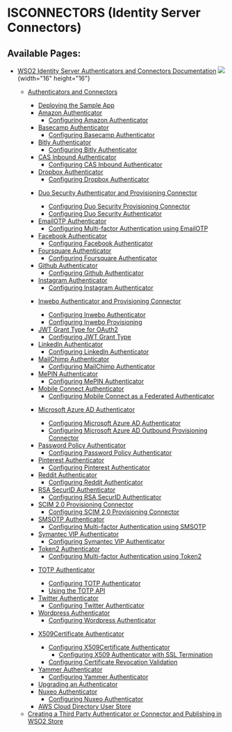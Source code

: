 # ISCONNECTORS (Identity Server Connectors)

  
  

## Available Pages:

-   [WSO2 Identity Server Authenticators and Connectors
    Documentation](WSO2-Identity-Server-Authenticators-and-Connectors-Documentation)
    ![](images/icons/contenttypes/home-page-16.png){width="16"
    height="16"}
    -   [Authenticators and Connectors](Authenticators-and-Connectors)
        -   [Deploying the Sample App](Deploying-the-Sample-App)

        <!-- -->

        -   [Amazon Authenticator](../../develop/amazon-authenticator)
            -   [Configuring Amazon
                Authenticator](../../develop/amazon-authenticator)

        <!-- -->

        -   [Basecamp Authenticator](../../develop/basecamp-authenticator)
            -   [Configuring Basecamp
                Authenticator](../../develop/basecamp-authenticator)

        <!-- -->

        -   [Bitly Authenticator](Bitly-Authenticator)
            -   [Configuring Bitly
                Authenticator](Configuring-Bitly-Authenticator)

        <!-- -->

        -   [CAS Inbound Authenticator](../../develop/cas-inbound-authenticator)
            -   [Configuring CAS Inbound
                Authenticator](../../develop/cas-inbound-authenticator)

        <!-- -->

        -   [Dropbox Authenticator](Dropbox-Authenticator)
            -   [Configuring Dropbox
                Authenticator](../../develop/dropbox-authenticator)

        <!-- -->

        -   [Duo Security Authenticator and Provisioning
            Connector](Duo-Security-Authenticator-and-Provisioning-Connector)
            -   [Configuring Duo Security Provisioning
                Connector](../../develop/duo-security-provisioning-connector)

            <!-- -->

            -   [Configuring Duo Security
                Authenticator](../../develop/duo-security-authenticator)

        <!-- -->

        -   [EmailOTP Authenticator](EmailOTP-Authenticator)
            -   [Configuring Multi-factor Authentication using
                EmailOTP](../../develop/configuring-multi-factor-authentication-using-emailotp)

        <!-- -->

        -   [Facebook Authenticator](Facebook-Authenticator)
            -   [Configuring Facebook
                Authenticator](../../develop/facebook-authenticator)

        <!-- -->

        -   [Foursquare Authenticator](Foursquare-Authenticator)
            -   [Configuring Foursquare
                Authenticator](Configuring-Foursquare-Authenticator)

        <!-- -->

        -   [Github Authenticator](Github-Authenticator)
            -   [Configuring Github
                Authenticator](Configuring-Github-Authenticator)

        <!-- -->

        -   [Instagram Authenticator](Instagram-Authenticator)
            -   [Configuring Instagram
                Authenticator](Configuring-Instagram-Authenticator)

        <!-- -->

        -   [Inwebo Authenticator and Provisioning
            Connector](Inwebo-Authenticator-and-Provisioning-Connector)
            -   [Configuring Inwebo
                Authenticator](Configuring-Inwebo-Authenticator)

            <!-- -->

            -   [Configuring Inwebo
                Provisioning](Configuring-Inwebo-Provisioning)

        <!-- -->

        -   [JWT Grant Type for OAuth2](../../develop/jwt-grant-type-for-oauth2)
            -   [Configuring JWT Grant
                Type](../../develop/configuring-jwt-grant-type)

        <!-- -->

        -   [LinkedIn Authenticator](LinkedIn-Authenticator)
            -   [Configuring LinkedIn
                Authenticator](Configuring-LinkedIn-Authenticator)

        <!-- -->

        -   [MailChimp Authenticator](MailChimp-Authenticator)
            -   [Configuring MailChimp
                Authenticator](Configuring-MailChimp-Authenticator)

        <!-- -->

        -   [MePIN Authenticator](MePIN-Authenticator)
            -   [Configuring MePIN
                Authenticator](Configuring-MePIN-Authenticator)

        <!-- -->

        -   [Mobile Connect
            Authenticator](Mobile-Connect-Authenticator)
            -   [Configuring Mobile Connect as a Federated
                Authenticator](Configuring-Mobile-Connect-as-a-Federated-Authenticator)

        <!-- -->

        -   [Microsoft Azure AD
            Authenticator](Microsoft-Azure-AD-Authenticator)
            -   [Configuring Microsoft Azure AD
                Authenticator](Configuring-Microsoft-Azure-AD-Authenticator)

            <!-- -->

            -   [Configuring Microsoft Azure AD Outbound Provisioning
                Connector](Configuring-Microsoft-Azure-AD-Outbound-Provisioning-Connector)

        <!-- -->

        -   [Password Policy
            Authenticator](Password-Policy-Authenticator)
            -   [Configuring Password Policy
                Authenticator](Configuring-Password-Policy-Authenticator)

        <!-- -->

        -   [Pinterest Authenticator](Pinterest-Authenticator)
            -   [Configuring Pinterest
                Authenticator](Configuring-Pinterest-Authenticator)

        <!-- -->

        -   [Reddit Authenticator](Reddit-Authenticator)
            -   [Configuring Reddit
                Authenticator](Configuring-Reddit-Authenticator)

        <!-- -->

        -   [RSA SecurID Authenticator](RSA-SecurID-Authenticator)
            -   [Configuring RSA SecurID
                Authenticator](Configuring-RSA-SecurID-Authenticator)

        <!-- -->

        -   [SCIM 2.0 Provisioning
            Connector](SCIM-2.0-Provisioning-Connector)
            -   [Configuring SCIM 2.0 Provisioning
                Connector](Configuring-SCIM-2.0-Provisioning-Connector)

        <!-- -->

        -   [SMSOTP Authenticator](SMSOTP-Authenticator)
            -   [Configuring Multi-factor Authentication using
                SMSOTP](../../develop/configuring-multi-factor-authentication-using-smsotp)

        <!-- -->

        -   [Symantec VIP Authenticator](Symantec-VIP-Authenticator)
            -   [Configuring Symantec VIP
                Authenticator](Configuring-Symantec-VIP-Authenticator)

        <!-- -->

        -   [Token2 Authenticator](Token2-Authenticator)
            -   [Configuring Multi-factor Authentication using
                Token2](../../develop/configuring-multi-factor-authentication-using-token2)

        <!-- -->

        -   [TOTP Authenticator](TOTP-Authenticator)
            -   [Configuring TOTP
                Authenticator](Configuring-TOTP-Authenticator)

            <!-- -->

            -   [Using the TOTP API](../../develop/using-the-totp-api)

        <!-- -->

        -   [Twitter Authenticator](Twitter-Authenticator)
            -   [Configuring Twitter
                Authenticator](Configuring-Twitter-Authenticator)

        <!-- -->

        -   [Wordpress Authenticator](Wordpress-Authenticator)
            -   [Configuring Wordpress
                Authenticator](Configuring-Wordpress-Authenticator)

        <!-- -->

        -   [X509Certificate
            Authenticator](X509Certificate-Authenticator)
            -   [Configuring X509Certificate
                Authenticator](Configuring-X509Certificate-Authenticator)
                -   [Configuring X509 Authenticator with SSL
                    Termination](Configuring-X509-Authenticator-with-SSL-Termination)

            <!-- -->

            -   [Configuring Certificate Revocation
                Validation](../../develop/certificate-revocation-validation)

        <!-- -->

        -   [Yammer Authenticator](Yammer-Authenticator)
            -   [Configuring Yammer
                Authenticator](Configuring-Yammer-Authenticator)

        <!-- -->

        -   [Upgrading an Authenticator](../../develop/upgrading-an-authenticator)

        <!-- -->

        -   [Nuxeo Authenticator](Nuxeo-Authenticator)
            -   [Configuring Nuxeo
                Authenticator](Configuring-Nuxeo-Authenticator)

        <!-- -->

        -   [AWS Cloud Directory User
            Store](../../develop/authenticators-and-connectors)

    <!-- -->

    -   [Creating a Third Party Authenticator or Connector and
        Publishing in WSO2
        Store](../../develop/creating-a-third-party-authenticator-or-connector-and-publishing-in-wso2-store)

